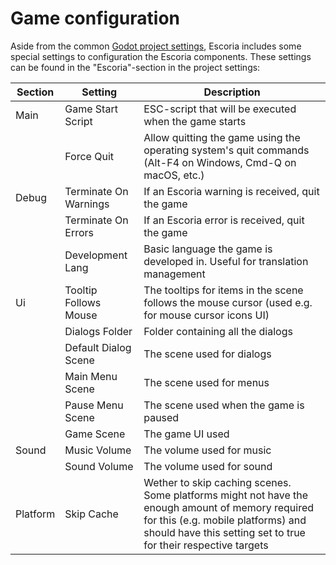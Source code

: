 # Game configuration

Aside from the common [Godot project settings](https://docs.godotengine.org/en/stable/classes/class_projectsettings.html), Escoria includes some special settings to configuration the Escoria components. These settings can be found in the "Escoria"-section in the project settings:

| Section  | Setting               | Description                                                  |
| -------- | --------------------- | ------------------------------------------------------------ |
| Main     | Game Start Script     | ESC-script that will be executed when the game starts        |
|          | Force Quit            | Allow quitting the game using the operating system's quit commands (Alt-F4 on Windows, Cmd-Q on macOS, etc.) |
| Debug    | Terminate On Warnings | If an Escoria warning is received, quit the game             |
|          | Terminate On Errors   | If an Escoria error is received, quit the game               |
|          | Development Lang      | Basic language the game is developed in. Useful for translation management |
| Ui       | Tooltip Follows Mouse | The tooltips for items in the scene follows the mouse cursor (used e.g. for mouse cursor icons UI) |
|          | Dialogs Folder        | Folder containing all the dialogs                            |
|          | Default Dialog Scene  | The scene used for dialogs                                   |
|          | Main Menu Scene       | The scene used for menus                                     |
|          | Pause Menu Scene      | The scene used when the game is paused                       |
|          | Game Scene            | The game UI used                                             |
| Sound    | Music Volume          | The volume used for music                                    |
|          | Sound Volume          | The volume used for sound                                    |
| Platform | Skip Cache            | Wether to skip caching scenes. Some platforms might not have the enough amount of memory required for this (e.g. mobile platforms) and should have this setting set to true for their respective targets |

